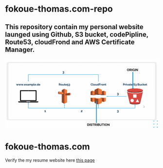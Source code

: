 # fokoue-thomas.com-repo

## This repository contain my personal website launged using Github, S3 bucket, codePipline, Route53, cloudFrond and AWS Certificate Manager. 

![Alt text](<Screenshot 2022-09-10 at 16.59.42.png>)



# fokoue-thomas.com 
Verify the my resume website here [this page](https://www.fokoue-thomas.com/)